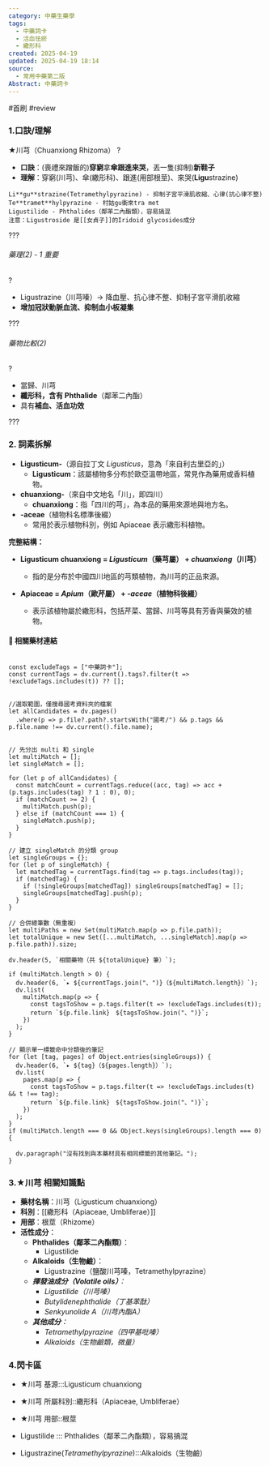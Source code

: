 ```yaml
---
category: 中藥生藥學
tags:
  - 中藥詞卡
  - 活血怯瘀
  - 繖形科
created: 2025-04-19
updated: 2025-04-19 18:14
source:
  - 常用中藥第二版
Abstract: 中藥詞卡
---
```


#首刷 #review

### 1.口訣/理解
★川芎（Chuanxiong Rhizoma） 
?
- **口訣**：(喪禮來蹭飯的)**穿窮**拿**傘跟進來哭**，丟一隻(抑制)**新鞋子**
- **理解**：穿窮(川芎)、傘(繖形科)、跟進(用部根莖)、來哭(**Ligu**strazine)
> 
	Li**gu**strazine(Tetramethylpyrazine) - 抑制子宮平滑肌收縮、心律(抗心律不整)
	Te**tramet**hylpyrazine - 村姑gu衝來tra met
	Ligustilide - Phthalides（鄰苯二內酯類），容易搞混
	注意：Ligustroside 是[[女貞子]]的Iridoid glycosides成分

???

###### 藥理(2) - 1 重要
?
- Ligustrazine（川芎嗪）→ 降血壓、抗心律不整、抑制子宮平滑肌收縮
- **增加冠狀動脈血流、抑制血小板凝集**

???

###### 藥物比較(2)
?
- 當歸、川芎  
- **纖形科，含有 Phthalide**（鄰苯二內酯）  
- 具有**補血、活血功效**  

???




### 2. 詞素拆解

- **Ligusticum-**（源自拉丁文 *Ligusticus*，意為「來自利古里亞的」）  
  - **Ligusticum**：該屬植物多分布於歐亞溫帶地區，常見作為藥用或香料植物。  
- **chuanxiong-**（來自中文地名「川」，即四川）  
  - **chuanxiong**：指「四川的芎」，為本品的藥用來源地與地方名。  
- **-aceae**（植物科名標準後綴）  
  - 常用於表示植物科別，例如 Apiaceae 表示繖形科植物。



**完整結構：**

- **Ligusticum chuanxiong = *Ligusticum*（藥芎屬） + *chuanxiong*（川芎）**  
  - 指的是分布於中國四川地區的芎類植物，為川芎的正品來源。

- **Apiaceae = *Apium*（歐芹屬） + *-aceae*（植物科後綴）**  
  - 表示該植物屬於繖形科，包括芹菜、當歸、川芎等具有芳香與藥效的植物。



#### 📌 相關藥材連結

```dataviewjs

const excludeTags = ["中藥詞卡"];
const currentTags = dv.current().tags?.filter(t => !excludeTags.includes(t)) ?? [];


//選取範圍，僅搜尋國考資料夾的檔案
let allCandidates = dv.pages()
  .where(p => p.file?.path?.startsWith("國考/") && p.tags && p.file.name !== dv.current().file.name);


// 先分出 multi 和 single
let multiMatch = [];
let singleMatch = [];

for (let p of allCandidates) {
  const matchCount = currentTags.reduce((acc, tag) => acc + (p.tags.includes(tag) ? 1 : 0), 0);
  if (matchCount >= 2) {
    multiMatch.push(p);
  } else if (matchCount === 1) {
    singleMatch.push(p);
  }
}

// 建立 singleMatch 的分類 group
let singleGroups = {};
for (let p of singleMatch) {
  let matchedTag = currentTags.find(tag => p.tags.includes(tag));
  if (matchedTag) {
    if (!singleGroups[matchedTag]) singleGroups[matchedTag] = [];
    singleGroups[matchedTag].push(p);
  }
}

// 合併總筆數（無重複）
let multiPaths = new Set(multiMatch.map(p => p.file.path));
let totalUnique = new Set([...multiMatch, ...singleMatch].map(p => p.file.path)).size;

dv.header(5, `相關藥物（共 ${totalUnique} 筆）`);

if (multiMatch.length > 0) {
  dv.header(6, `▸ ${currentTags.join("、")}（${multiMatch.length}）`);
  dv.list(
    multiMatch.map(p => {
      const tagsToShow = p.tags.filter(t => !excludeTags.includes(t));
      return `${p.file.link}　${tagsToShow.join("、")}`;
    })
  );
}

// 顯示單一標籤命中分類後的筆記
for (let [tag, pages] of Object.entries(singleGroups)) {
  dv.header(6, `▸ ${tag}（${pages.length}）`);
  dv.list(
    pages.map(p => {
      const tagsToShow = p.tags.filter(t => !excludeTags.includes(t) && t !== tag);
      return `${p.file.link}　${tagsToShow.join("、")}`;
    })
  );
}
if (multiMatch.length === 0 && Object.keys(singleGroups).length === 0) {

  dv.paragraph("沒有找到與本藥材具有相同標籤的其他筆記。");
}
````

### 3.★川芎 相關知識點
- **藥材名稱**：川芎（Ligusticum chuanxiong）  
- **科別**：[[繖形科（Apiaceae, Umbliferae）]]
- **用部**：根莖（Rhizome）  
- **活性成分**：  
  - **Phthalides（鄰苯二內酯類）**：  
    - Ligustilide
  - **Alkaloids（生物鹼）**：
    - Ligustrazine（鹽酸川芎嗪，Tetramethylpyrazine）
  - ***揮發油成分（Volatile oils）**：*  
    - *Ligustilide（川芎嗪）*  
    - *Butylidenephthalide（丁基苯酞）*  
    - *Senkyunolide A（川芎內酯A）*  
  - ***其他成分**：*  
    - *Tetramethylpyrazine（四甲基吡嗪）*  
    - *Alkaloids（生物鹼類，微量）*



### 4.閃卡區

- ★川芎 基源:::Ligusticum chuanxiong
- ★川芎 所屬科別::繖形科（Apiaceae, Umbliferae）
- ★川芎 用部::根莖

- Ligustilide ::: Phthalides（鄰苯二內酯類），容易搞混
-  Ligustrazine(*Tetramethylpyrazine*):::Alkaloids（生物鹼）
